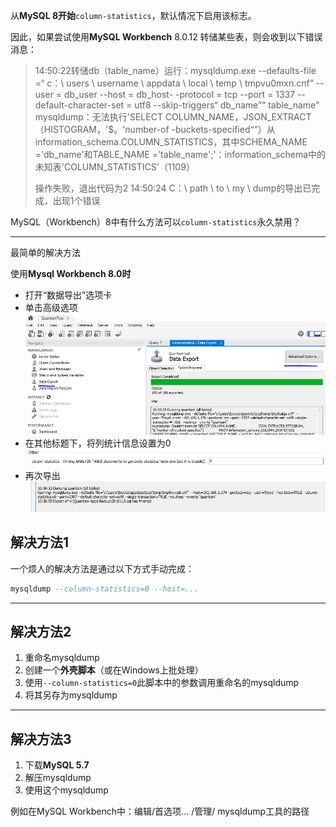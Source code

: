 从**MySQL 8开始**`column-statistics`，默认情况下启用该标志。

因此，如果尝试使用**MySQL Workbench** 8.0.12 转储某些表，则会收到以下错误消息：

> 14:50:22转储db（table_name）运行：mysqldump.exe --defaults-file =“ c：\ users \ username \ appdata \ local \ temp \ tmpvu0mxn.cnf” --user = db_user --host = db_host- -protocol = tcp --port = 1337 --default-character-set = utf8 --skip-triggers“ db_name”“ table_name” mysqldump：无法执行'SELECT COLUMN_NAME，JSON_EXTRACT（HISTOGRAM，'$。'number-of -buckets-specified“”）从information_schema.COLUMN_STATISTICS，其中SCHEMA_NAME ='db_name'和TABLE_NAME ='table_name';'：information_schema中的未知表'COLUMN_STATISTICS'（1109）
>
> 操作失败，退出代码为2 14:50:24 C：\ path \ to \ my \ dump的导出已完成，出现1个错误

MySQL（Workbench）8中有什么方法可以`column-statistics`永久禁用？

------

最简单的解决方法

使用**Mysql Workbench 8.0时**

- 打开“数据导出”选项卡
- 单击高级选项 [![在此处输入图片说明](../../../../ImageAssets/ZKjXe-1573125322244.png)](https://i.stack.imgur.com/ZKjXe.png)
- 在其他标题下，将列统计信息设置为0 [![在此处输入图片说明](../../../../ImageAssets/QUMrG.png)](https://i.stack.imgur.com/QUMrG.png)
- 再次导出[![在此处输入图片说明](../../../../ImageAssets/sIDmx.png)](https://i.stack.imgur.com/sIDmx.png)



## 解决方法1

一个烦人的解决方法是通过以下方式手动完成：

```sql
mysqldump --column-statistics=0 --host=...
```

------

## 解决方法2

1. 重命名mysqldump
2. 创建一个**外壳脚本**（或在Windows上批处理）
3. 使用`--column-statistics=0`此脚本中的参数调用重命名的mysqldump
4. 将其另存为mysqldump

------

## 解决方法3

1. 下载**MySQL 5.7**
2. 解压mysqldump
3. 使用这个mysqldump

例如在MySQL Workbench中：编辑/首选项... /管理/ mysqldump工具的路径